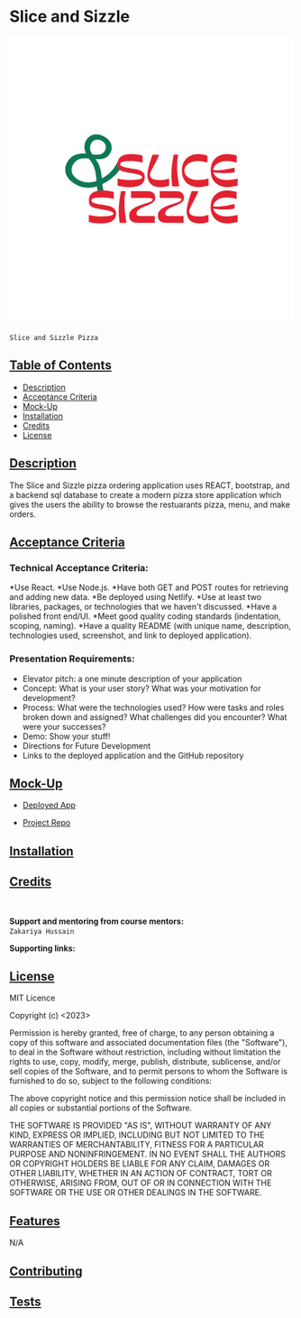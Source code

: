 
# Slice and Sizzle
![](./backend/docs/slice.png)
<br>
<br> `Slice and Sizzle Pizza`


## [Table of Contents](#table-of-contents)

* [Description](#description)
* [Acceptance Criteria](#acceptance-criteria)
* [Mock-Up](#mock-up)
* [Installation](#installation)
* [Credits](#credits)
* [License](#license)



## [Description](#description)
The Slice and Sizzle pizza ordering application uses REACT, bootstrap, and a backend sql database to create a modern pizza store application which gives the users the ability to browse the restuarants pizza, menu, and make orders.


## [Acceptance Criteria](#acceptance-criteria)



### Technical Acceptance Criteria:
*Use React.
*Use Node.js.
*Have both GET and POST routes for retrieving and adding new data.
*Be deployed using Netlify.
*Use at least two libraries, packages, or technologies that we haven't discussed.
*Have a polished front end/UI.
*Meet good quality coding standards (indentation, scoping, naming).
*Have a quality README (with unique name, description, technologies used, screenshot, and link to deployed application).

### Presentation Requirements:
* Elevator pitch: a one minute description of your application
* Concept: What is your user story? What was your motivation for development?
* Process: What were the technologies used? How were tasks and roles broken down and assigned? What challenges did you encounter? What were your successes?
* Demo: Show your stuff!
* Directions for Future Development
* Links to the deployed application and the GitHub repository





## [Mock-Up](#mock-up)


* [Deployed App](https://sliceandsizzle.netlify.app)

* [Project Repo](https://github.com/abbyedxcmk/pizzabackend)



## [Installation](#installation)



## [Credits](#credits)



<br>


**Support and mentoring from course mentors:**
<br>
`Zakariya Hussain`


**Supporting links:** <br>


## [License](#license)

MIT Licence

Copyright (c) <2023> <Home-App>

Permission is hereby granted, free of charge, to any person obtaining a copy
of this software and associated documentation files (the "Software"), to deal
in the Software without restriction, including without limitation the rights
to use, copy, modify, merge, publish, distribute, sublicense, and/or sell
copies of the Software, and to permit persons to whom the Software is
furnished to do so, subject to the following conditions:

The above copyright notice and this permission notice shall be included in all
copies or substantial portions of the Software.

THE SOFTWARE IS PROVIDED "AS IS", WITHOUT WARRANTY OF ANY KIND, EXPRESS OR IMPLIED, INCLUDING BUT NOT LIMITED TO THE WARRANTIES OF MERCHANTABILITY, FITNESS FOR A PARTICULAR PURPOSE AND NONINFRINGEMENT. IN NO EVENT SHALL THE AUTHORS OR COPYRIGHT HOLDERS BE LIABLE FOR ANY CLAIM, DAMAGES OR OTHER LIABILITY, WHETHER IN AN ACTION OF CONTRACT, TORT OR OTHERWISE, ARISING FROM, OUT OF OR IN CONNECTION WITH THE SOFTWARE OR THE USE OR OTHER DEALINGS IN THE SOFTWARE.



## [Features](#features)

N/A

## [Contributing](#contributing)



## [Tests](#tests)



<br>

